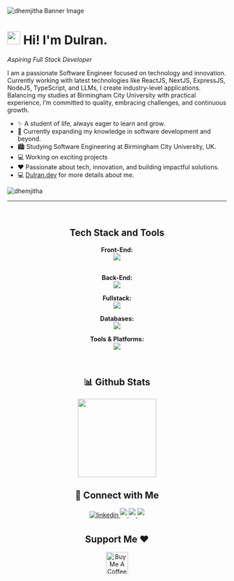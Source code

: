 <!--Banner-->
![dhemjitha Banner Image](https://media.licdn.com/dms/image/v2/D5616AQFy1oGlFTs2vQ/profile-displaybackgroundimage-shrink_350_1400/profile-displaybackgroundimage-shrink_350_1400/0/1720171362334?e=1746057600&v=beta&t=Af5axZ3lHx0iCRtcfu7Y36A0QS5J-Y09NiT0Loh2mwA)



<!--Header Name-->
# <img src="https://emojis.slackmojis.com/emojis/images/1531849430/4246/blob-sunglasses.gif?1531849430" width="30"/> Hi! I'm Dulran. 
*Aspiring Full Stack Developer*
<br /> 

<!--Start Intro-->               
<p align="left">I am a passionate Software Engineer focused on technology and innovation. Currently working with latest technologies like ReactJS, NextJS, ExpressJS, NodeJS, TypeScript, and LLMs, I create industry-level applications. Balancing my studies at Birmingham City University with practical experience, I’m committed to quality, embracing challenges, and continuous growth.</p>

- ✨ A student of life, always eager to learn and grow.
- 🌱 Currently expanding my knowledge in software development and beyond.
- 🏙 Studying Software Engineering at Birmingham City University, UK.
- 💻 Working on exciting projects
- ❤ Passionate about tech, innovation, and building impactful solutions.
- 💻 [Dulran.dev](https://dulran.dev/) for more details about me.
<!--End Intro-->

<!--Profile Count Badge-->
<p align="left">
  <img src="https://komarev.com/ghpvc/?username=dhemjitha&label=Profile%20views&color=770677&style=for-the-badge&logo=star" alt="dhemjitha" style="padding-right:20px;" />
</p>

---
<br />

<!--Languages and Tools Section-->       
<h2 align="center">Tech Stack and Tools</h2> 
<p align="center">
   
<div align="center">
  <!-- Front-End -->
  <strong>Front-End:</strong><br>
  <img  src="https://skillicons.dev/icons?i=react,redux,ts,tailwind,js,bootstrap&perline=6" />
  <br><br>

  <!-- Back-End -->
  <strong>Back-End:</strong><br>
  <img  src="https://skillicons.dev/icons?i=express,prisma,ts,nodejs,php,java,py&perline=7" />
  <br>

  <strong>Fullstack:</strong><br>
  <img  src="https://skillicons.dev/icons?i=next&perline=6" />
  <br>

  <!-- Databases -->
  <strong>Databases:</strong><br>
  <img  src="https://skillicons.dev/icons?i=mongodb,postgresql,mysql&perline=6" />
  <br>

  <!-- Tools & Platforms -->
  <strong>Tools & Platforms:</strong><br>
  <img src="https://skillicons.dev/icons?i=vite,netlify,vercel,arduino,git,postman&perline=6" />
</div>
  
</p>
<br />



<!--Github stats Table--> 
<h2 align="center">📊 Github Stats</h2>

<div align="center">
  <a href="https://github.com/dhemjitha">
    <img height="180em" src="https://github-readme-stats.vercel.app/api?username=dhemjitha&theme=buefy&show_icons=true" />
    <br/>
  </a>
</div>


<!--Contact Section--> 

<h2 align="center">🤝 Connect with Me </h2>
<div align="center">
 <a href="https://www.linkedin.com/in/dulran-hemjitha/" target="_blank">
<img src=https://img.shields.io/badge/linkedin-%231E77B5.svg?&style=for-the-badge&logo=linkedin&logoColor=white alt=linkedin style="margin-bottom: 5px;" />
</a>
  
<a href="mailto:dhemjitha@gmail.com" target="_blank">
<img src="https://img.shields.io/badge/Gmail-D14836?style=for-the-badge&logo=gmail&logoColor=white" style="margin-bottom: 5px;" />
</a>

<a href="https://www.instagram.com/_.dulran._" target="_blank">
<img src="https://img.shields.io/badge/Instagram-E4405F?style=for-the-badge&logo=instagram&logoColor=white" style="margin-bottom: 5px;" />
</a>

<a href="https://twitter.com/dhemjitha" target="_blank">
<img src="https://img.shields.io/badge/Twitter-1DA1F2?style=for-the-badge&logo=twitter&logoColor=white" style="margin-bottom: 5px;" />
</a>
</div>

<!--Support Section-->

<h2 align="center">Support Me ❤️</h2>
<div align="center"><a href="https://www.buymeacoffee.com/dulrandev" target="_blank"><img src="https://cdn.buymeacoffee.com/buttons/v2/default-yellow.png" alt="Buy Me A Coffee" style="height: 50px" ></a></div>
</p>

